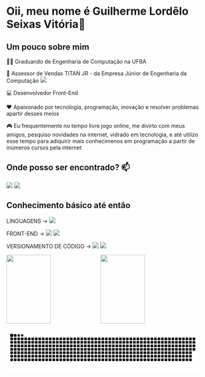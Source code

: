 # Oii, meu nome é Guilherme Lordêlo Seixas Vitória👋

## Um pouco sobre mim

👨‍🎓 Graduando de Engenharia de Computação na UFBA 

🤝 Assessor de Vendas TITAN JR -  da Empresa Júnior de Engenharia da Computação [<img src="https://img.shields.io/badge/-TITAN-yellow"/>](https://titanci.com.br)

💻 Desenvolvedor Front-End

❤️ Apaixonado por tecnologia, programação, inovação e resolver problemas apartir desses meios

🎮 Eu frequentemente no tempo livre jogo online, me divirto com meus amigos, pesquiso novidades na internet, vidrado em tecnologia, e até utilizo esse tempo para adiquirir mais conhecimenos em programação a partir de inúmeros cursos pela internet

## Onde posso ser encontrado?  📫
  [<img src="https://img.shields.io/badge/linkedin-%230077B5.svg?&style=for-the-badge&logo=linkedin&logoColor=white" />](https://www.linkedin.com/in/glsvitoria/) [<img src = "https://img.shields.io/badge/instagram-%23E4405F.svg?&style=for-the-badge&logo=instagram&logoColor=white">](https://www.instagram.com/glsvitoria/)

## Conhecimento básico até então

LINGUAGENS -> [<img src="https://img.shields.io/static/v1?label=&message=JS&color=yellowgreen&style=for-the-badge&logo=JavaScript&logoColor=white" />](https://github.com/glsvitoria)
  
FRONT-END -> [<img src="https://img.shields.io/static/v1?label=&message=HTML&color=orange&style=for-the-badge&logo=HTML5&logoColor=white" />](https://github.com/glsvitoria) [<img src="https://img.shields.io/static/v1?label=&message=CSS&color=blue&style=for-the-badge&logo=CSS3&logoColor=white" />](https://github.com/glsvitoria) 

VERSIONAMENTO DE CÓDIGO -> [<img src="https://img.shields.io/static/v1?label=&message=GITHUB&color=696969&style=for-the-badge&logo=GITHUB&logoColor=white" />](https://github.com/glsvitoria) [<img src="https://img.shields.io/static/v1?label=&message=GIT&color=1C1C1C&style=for-the-badge&logo=GIT&logoColor=white" />](https://github.com/glsvitoria)

<img width="48%" height="180em" src="https://github-readme-stats.vercel.app/api?username=glsvitoria&show_icons=true&theme=dracula&include_all_commits=true&count_private=true"/> <img width="48%" height="180em" src="https://github-readme-stats.vercel.app/api/top-langs/?username=glsvitoria&layout=compact&langs_count=16&theme=dracula"/>

![Snake animation](https://github.com/glsvitoria/glsvitoria/blob/output/github-contribution-grid-snake.svg)

